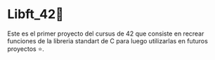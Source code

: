 # Libft_42📃
Este es el primer proyecto del cursus de 42 que consiste en recrear funciones de la libreria standart de C para luego utilizarlas en futuros proyectos ⭐. 
